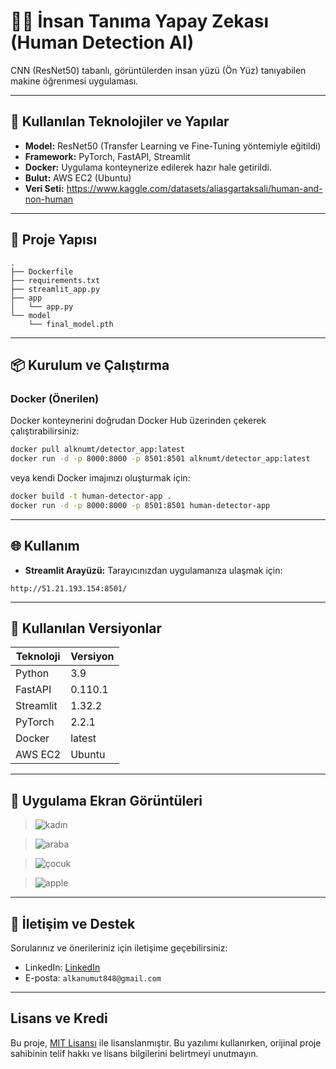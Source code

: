 # 🧑‍💻 İnsan Tanıma Yapay Zekası (Human Detection AI)

CNN (ResNet50) tabanlı, görüntülerden insan yüzü (Ön Yüz) tanıyabilen makine öğrenmesi uygulaması.

---

## 🎯 Kullanılan Teknolojiler ve Yapılar

- **Model:** ResNet50 (Transfer Learning ve Fine-Tuning yöntemiyle eğitildi)
- **Framework:** PyTorch, FastAPI, Streamlit
- **Docker:** Uygulama konteynerize edilerek hazır hale getirildi.
- **Bulut:** AWS EC2 (Ubuntu)
- **Veri Seti:** https://www.kaggle.com/datasets/aliasgartaksali/human-and-non-human
---

## 🚀 Proje Yapısı

```
.
├── Dockerfile
├── requirements.txt
├── streamlit_app.py
├── app
│   └── app.py
└── model
    └── final_model.pth
```

---

## 📦 Kurulum ve Çalıştırma

### Docker (Önerilen)

Docker konteynerini doğrudan Docker Hub üzerinden çekerek çalıştırabilirsiniz:

```bash
docker pull alknumt/detector_app:latest
docker run -d -p 8000:8000 -p 8501:8501 alknumt/detector_app:latest
```

veya kendi Docker imajınızı oluşturmak için:

```bash
docker build -t human-detector-app .
docker run -d -p 8000:8000 -p 8501:8501 human-detector-app
```

---

## 🌐 Kullanım

- **Streamlit Arayüzü:** Tarayıcınızdan uygulamanıza ulaşmak için:
```
http://51.21.193.154:8501/

```

---

## 📌 Kullanılan Versiyonlar

| Teknoloji    | Versiyon   |
|--------------|------------|
| Python       | 3.9        |
| FastAPI      | 0.110.1    |
| Streamlit    | 1.32.2     |
| PyTorch      | 2.2.1      |
| Docker       | latest     |
| AWS EC2      | Ubuntu     |

---

## 📸 Uygulama Ekran Görüntüleri

>![kadın](<readme/Ekran görüntüsü 2025-03-07 181125.png>)

>![araba](<readme/Ekran görüntüsü 2025-03-07 181110.png>)

>![çocuk](<readme/Ekran görüntüsü 2025-03-07 180847.png>)

>![apple](<readme/Ekran görüntüsü 2025-03-07 181048.png>)

---

## 📧 İletişim ve Destek

Sorularınız ve önerileriniz için iletişime geçebilirsiniz:

- LinkedIn: [LinkedIn](https://www.linkedin.com/in/umutalkan42/)
- E-posta: `alkanumut848@gmail.com`

---

## Lisans ve Kredi

Bu proje, [MIT Lisansı](LICENSE) ile lisanslanmıştır. Bu yazılımı kullanırken, orijinal proje sahibinin telif hakkı ve lisans bilgilerini belirtmeyi unutmayın.
